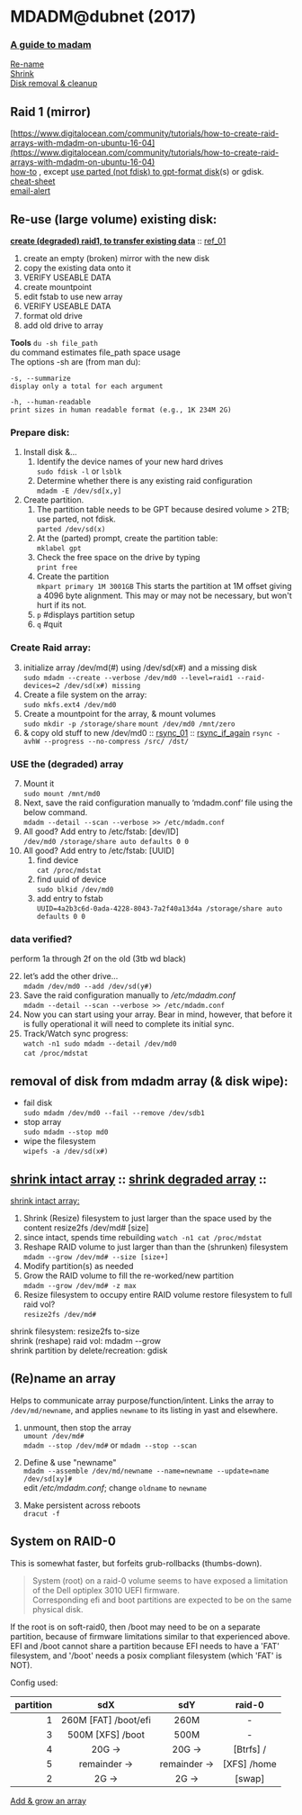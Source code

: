 # MDADM@dubnet (2017)

### [A guide to madam](https://raid.wiki.kernel.org/index.php/A_guide_to_mdadm)

[Re-name](#rename-an-array)  
[Shrink](#shrink-intact-array--shrink-degraded-array-)  
[Disk removal & cleanup](#removal-of-disk-from-mdadm-array--disk-wipe)  

## Raid 1 (mirror)

[https://www.digitalocean.com/community/tutorials/how-to-create-raid-arrays-with-mdadm-on-ubuntu-16-04](https://www.digitalocean.com/community/tutorials/how-to-create-raid-arrays-with-mdadm-on-ubuntu-16-04)  
[how-to](https://www.tecmint.com/create-raid1-in-linux/) , except [use parted (not fdisk) to gpt-format disk](https://askubuntu.com/a/463813)(s) or gdisk.  
[cheat-sheet](http://www.ducea.com/2009/03/08/mdadm-cheat-sheet/)  
[email-alert](https://serverfault.com/questions/539293/how-to-get-email-alert-if-one-of-raid-1-disks-fails)  

## Re-use (large volume) existing disk:
**[create (degraded) raid1, to transfer existing data](https://unix.stackexchange.com/a/63935)** :: [ref_01](https://zackreed.me/adding-an-extra-disk-to-an-mdadm-array/)  

1.  create an empty (broken) mirror with the new disk
2.  copy the existing data onto it
3.  VERIFY USEABLE DATA
4.  create mountpoint
5.  edit fstab to use new array
6.  VERIFY USEABLE DATA
7.  format old drive
8.  add old drive to array

**Tools**
`du -sh file_path`  
du command estimates file_path space usage  
The options -sh are (from man du):  
```
-s, --summarize  
display only a total for each argument

-h, --human-readable  
print sizes in human readable format (e.g., 1K 234M 2G)
```
### Prepare disk:

1.  Install disk &...
    1.  Identify the device names of your new hard drives  
`sudo fdisk -l` or `lsblk`
    2.  Determine whether there is any existing raid configuration  
`mdadm -E /dev/sd[x,y]`  
2.  Create partition.
    1.  The partition table needs to be GPT because desired volume > 2TB; use parted, not fdisk.  
`parted /dev/sd(x)`  
    2.  At the (parted) prompt, create the partition table:  
`mklabel gpt`  
    3.  Check the free space on the drive by typing  
`print free`
    4.  Create the partition  
`mkpart primary 1M 3001GB`
This starts the partition at 1M offset giving a 4096 byte alignment. This may or may not be necessary, but won't hurt if its not.  
    3.  `p` #displays partition setup    
    6.  `q` #quit

### Create Raid array:
3.  initialize array /dev/md(#) using /dev/sd(x#) and a missing disk  
`sudo mdadm --create --verbose /dev/md0 --level=raid1 --raid-devices=2 /dev/sd(x#) missing`
4.  Create a file system on the array:  
`sudo mkfs.ext4 /dev/md0`
5.  Create a mountpoint for the array, & mount volumes  
`sudo mkdir -p /storage/share`
`mount /dev/md0 /mnt/zero`  
6.  & copy old stuff to new /dev/md0 :: [rsync_01](https://serverfault.com/a/505758) :: [rsync_if_again](https://serverfault.com/a/43019)
`rsync -avhW --progress --no-compress /src/ /dst/`

### USE the (degraded) array
7.  Mount it  
`sudo mount /mnt/md0`
2.  Next, save the raid configuration manually to ‘mdadm.conf‘ file using the below command.  
`mdadm --detail --scan --verbose >> /etc/mdadm.conf`  
2.  All good? Add entry to /etc/fstab: [dev/ID]  
`/dev/md0 /storage/share auto defaults 0 0`
2.  All good? Add entry to /etc/fstab: [UUID]  
    1.  find device  
`cat /proc/mdstat`
    2.  find uuid of device  
`sudo blkid /dev/md0`
    3.  add entry to fstab  
`UUID=4a2b3c6d-0ada-4228-8043-7a2f40a13d4a /storage/share auto defaults 0 0`

### data verified?
perform 1a through 2f on the old (3tb wd black)

22.  let’s add the other drive...  
`mdadm /dev/md0 --add /dev/sd(y#)`
12.  Save the raid configuration manually to _/etc/mdadm.conf_    
`mdadm --detail --scan --verbose >> /etc/mdadm.conf`
13.  Now you can start using your array. Bear in mind, however, that before it is fully operational it will need to complete its initial sync.  
14.  Track/Watch sync progress:  
`watch -n1 sudo mdadm --detail /dev/md0`  
`cat /proc/mdstat`

## removal of disk from mdadm array (& disk wipe):

- fail disk  
`sudo mdadm /dev/md0 --fail --remove /dev/sdb1`
- stop array  
`sudo mdadm --stop md0`
- wipe the filesystem  
`wipefs -a /dev/sd(x#)`

## [shrink intact array](https://www.howtoforge.com/how-to-resize-raid-partitions-shrink-and-grow-software-raid#-intact-array) :: [shrink degraded array](https://www.howtoforge.com/how-to-resize-raid-partitions-shrink-and-grow-software-raid-p2#-degraded-array) ::

[shrink intact array:](https://superuser.com/q/469117)

1.  Shrink (Resize) filesystem to just larger than the space used by the content resize2fs /dev/md# [size]
2.  since intact, spends time rebuilding `watch -n1 cat /proc/mdstat`
3.  Reshape RAID volume to just larger than than the (shrunken) filesystem  
`mdadm --grow /dev/md# --size [size+]`
5.  Modify partition(s) as needed
6.  Grow the RAID volume to fill the re-worked/new partition  
`mdadm --grow /dev/md# -z max`
7.  Resize filesystem to occupy entire RAID volume restore filesystem to full raid vol?  
`resize2fs /dev/md#`  

shrink filesystem: resize2fs to-size  
shrink (reshape) raid vol: mdadm --grow  
shrink partition by delete/recreation: gdisk  

## (Re)name an array
Helps to communicate array purpose/function/intent.
Links the array to `/dev/md/newname`, and applies `newname` to its listing in yast and elsewhere.

1. unmount, then stop the array  
  `umount /dev/md#`  
  `mdadm --stop /dev/md#` or `mdadm --stop --scan`

2. Define & use "newname"  
  `mdadm --assemble /dev/md/newname --name=newname --update=name /dev/sd[xy]#`  
  edit _/etc/mdadm.conf_; change `oldname` to `newname`

2. Make persistent across reboots  
  `dracut -f`

## System on RAID-0
This is somewhat faster, but forfeits grub-rollbacks (thumbs-down).

>System (root) on a raid-0 volume seems to have exposed a limitation of the
Dell optiplex 3010 UEFI firmware.  
Corresponding efi and boot partitions are expected to be on the same physical disk.

If the root is on soft-raid0, then /boot may need to be on a separate partition, because of firmware limitations similar to that experienced above.  
EFI and /boot cannot share a partition because EFI needs to have a 'FAT' filesystem, and '/boot' needs a posix compliant filesystem (which 'FAT' is NOT).  

Config used:

partition	| sdX	| sdY	| raid-0
-:	| :-:	| :-:	| :-:
1	|260M [FAT] /boot/efi	| 260M	| -
3	|500M [XFS] /boot	| 500M	| -
4	| 20G ->	| 20G ->	| [Btrfs]  /
5	| remainder ->	| remainder ->	| [XFS]  /home
2	| 2G ->	| 2G ->	| [swap]

[Add & grow an array](https://superuser.com/questions/1061516/extending-raid-1-array-with-different-size-disks)  

